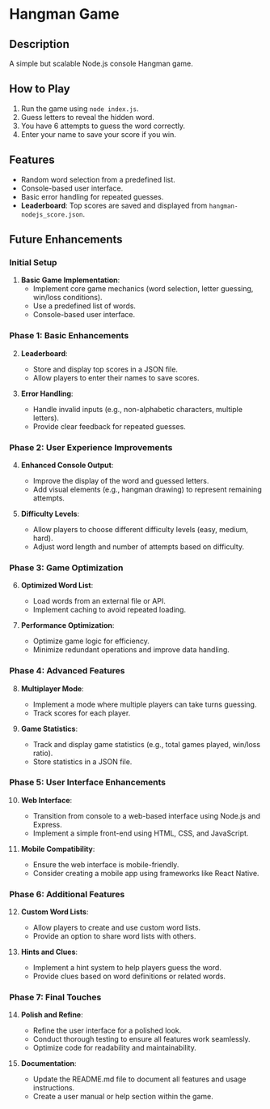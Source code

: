 # Hangman Game

## Description
A simple but scalable Node.js console Hangman game.

## How to Play
1. Run the game using `node index.js`.
2. Guess letters to reveal the hidden word.
3. You have 6 attempts to guess the word correctly.
4. Enter your name to save your score if you win.

## Features
- Random word selection from a predefined list.
- Console-based user interface.
- Basic error handling for repeated guesses.
- **Leaderboard**: Top scores are saved and displayed from `hangman-nodejs_score.json`.

## Future Enhancements

### Initial Setup
1. **Basic Game Implementation**: 
   - Implement core game mechanics (word selection, letter guessing, win/loss conditions).
   - Use a predefined list of words.
   - Console-based user interface.

### Phase 1: Basic Enhancements
2. **Leaderboard**:
   - Store and display top scores in a JSON file.
   - Allow players to enter their names to save scores.

3. **Error Handling**:
   - Handle invalid inputs (e.g., non-alphabetic characters, multiple letters).
   - Provide clear feedback for repeated guesses.

### Phase 2: User Experience Improvements
4. **Enhanced Console Output**:
   - Improve the display of the word and guessed letters.
   - Add visual elements (e.g., hangman drawing) to represent remaining attempts.

5. **Difficulty Levels**:
   - Allow players to choose different difficulty levels (easy, medium, hard).
   - Adjust word length and number of attempts based on difficulty.

### Phase 3: Game Optimization
6. **Optimized Word List**:
   - Load words from an external file or API.
   - Implement caching to avoid repeated loading.

7. **Performance Optimization**:
   - Optimize game logic for efficiency.
   - Minimize redundant operations and improve data handling.

### Phase 4: Advanced Features
8. **Multiplayer Mode**:
   - Implement a mode where multiple players can take turns guessing.
   - Track scores for each player.

9. **Game Statistics**:
   - Track and display game statistics (e.g., total games played, win/loss ratio).
   - Store statistics in a JSON file.

### Phase 5: User Interface Enhancements
10. **Web Interface**:
    - Transition from console to a web-based interface using Node.js and Express.
    - Implement a simple front-end using HTML, CSS, and JavaScript.

11. **Mobile Compatibility**:
    - Ensure the web interface is mobile-friendly.
    - Consider creating a mobile app using frameworks like React Native.

### Phase 6: Additional Features
12. **Custom Word Lists**:
    - Allow players to create and use custom word lists.
    - Provide an option to share word lists with others.

13. **Hints and Clues**:
    - Implement a hint system to help players guess the word.
    - Provide clues based on word definitions or related words.

### Phase 7: Final Touches
14. **Polish and Refine**:
    - Refine the user interface for a polished look.
    - Conduct thorough testing to ensure all features work seamlessly.
    - Optimize code for readability and maintainability.

15. **Documentation**:
    - Update the README.md file to document all features and usage instructions.
    - Create a user manual or help section within the game.

<!-- MD047/single-trailing-newline -->
<!-- MD022/blanks-around-headings -->